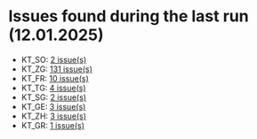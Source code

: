 # Issues found during the last run (12.01.2025)

- KT_SO: [2 issue(s)](tools/KT_SO_errors.csv)
- KT_ZG: [131 issue(s)](tools/KT_ZG_errors.csv)
- KT_FR: [10 issue(s)](tools/KT_FR_errors.csv)
- KT_TG: [4 issue(s)](tools/KT_TG_errors.csv)
- KT_SG: [2 issue(s)](tools/KT_SG_errors.csv)
- KT_GE: [3 issue(s)](tools/KT_GE_errors.csv)
- KT_ZH: [3 issue(s)](tools/KT_ZH_errors.csv)
- KT_GR: [1 issue(s)](tools/KT_GR_errors.csv)
